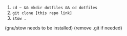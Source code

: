 1. `cd ~ && mkdir dotfiles && cd dotfiles`
2. `git clone [this repo link]`
3. `stow .`

(gnu/stow needs to be installed)
(remove .git if needed)


